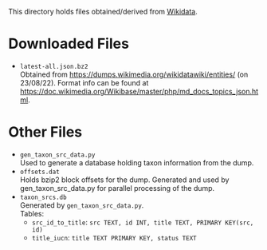 This directory holds files obtained/derived from [Wikidata](https://www.wikidata.org/).

# Downloaded Files
-   `latest-all.json.bz2` <br>
    Obtained from <https://dumps.wikimedia.org/wikidatawiki/entities/> (on 23/08/22).
    Format info can be found at <https://doc.wikimedia.org/Wikibase/master/php/md_docs_topics_json.html>.

# Other Files
-   `gen_taxon_src_data.py` <br>
    Used to generate a database holding taxon information from the dump.
-   `offsets.dat` <br>
    Holds bzip2 block offsets for the dump. Generated and used by
    gen_taxon_src_data.py for parallel processing of the dump.
-   `taxon_srcs.db` <br>
    Generated by `gen_taxon_src_data.py`. <br>
    Tables: <br>
    -   `src_id_to_title`: `src TEXT, id INT, title TEXT, PRIMARY KEY(src, id)`
    -   `title_iucn`:      `title TEXT PRIMARY KEY, status TEXT`
